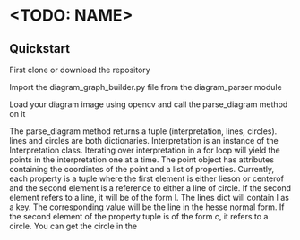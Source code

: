 # <TODO: NAME>
## Quickstart
First clone or download the repository

Import the diagram_graph_builder.py file from the diagram_parser module

Load your diagram image using opencv and call the parse_diagram method on it

The parse_diagram method returns a tuple (interpretation, lines, circles). lines and circles are both dictionaries.
Interpretation is an instance of the Interpretation class. 
Iterating over interpretation in a for loop will yield the points in the interpretation one at a time. 
The point object has attributes containing the coordintes of the point and a list of properties. 
Currently, each property is a tuple where the first element is either lieson or centerof and the second element is a reference to either a line of circle. 
If the second element refers to a line, it will be of the form l<x>. The lines dict will contain l<x> as a key. The corresponding value will be the line in the hesse normal form.
If the second element of the property tuple is of the form c<x>, it refers to a circle. You can get the circle in the 
